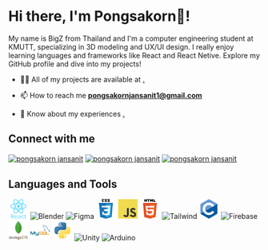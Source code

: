 # Hi there, I'm Pongsakorn👋!
My name is BigZ from Thailand and I'm a computer engineering student at KMUTT, specializing in 3D modeling and UX/UI design. I really enjoy learning languages and frameworks like React and React Netive. Explore my GitHub profile and dive into my projects!

- 👨‍💻 All of my projects are available at [.](.)

- 📫 How to reach me **pongsakornjansanit1@gmail.com**

- 📄 Know about my experiences [.](.)

## Connect with me
<p align="left">
<a href="https://www.linkedin.com/in/pongsakorn-jansanit/"><img align="center" src="https://raw.githubusercontent.com/rahuldkjain/github-profile-readme-generator/master/src/images/icons/Social/linked-in-alt.svg" alt="pongsakorn jansanit" height="30" width="40" /></a>
<a href="https://www.facebook.com/pongsakorn.jansanit.9/"><img align="center" src="https://raw.githubusercontent.com/rahuldkjain/github-profile-readme-generator/master/src/images/icons/Social/facebook.svg" alt="pongsakorn jansanit" height="30" width="40" /></a>
<a href="https://www.behance.net/pongsakjansani"><img align="center" src="https://raw.githubusercontent.com/rahuldkjain/github-profile-readme-generator/master/src/images/icons/Social/behance.svg" alt="pongsakorn jansanit" height="30" width="40" /></a>
</p>

## Languages and Tools
<p align="left"> 
    <img alt="React" src="https://raw.githubusercontent.com/devicons/devicon/master/icons/react/react-original-wordmark.svg" width="40" height="40"/>
    <img alt="Blender" src="https://download.blender.org/branding/community/blender_community_badge_white.svg" width="40" height="40"/> 
    <img alt="Figma" src="https://www.vectorlogo.zone/logos/figma/figma-icon.svg" width="40" height="40"/> 
    <img alt="CSS" src="https://raw.githubusercontent.com/devicons/devicon/master/icons/css3/css3-original-wordmark.svg" width="40" height="40"/>
    <img alt="JS" src="https://raw.githubusercontent.com/devicons/devicon/master/icons/javascript/javascript-original.svg"  width="40" height="40"/> 
    <img alt="HTML5" src="https://raw.githubusercontent.com/devicons/devicon/master/icons/html5/html5-original-wordmark.svg" width="40" height="40"/>  
    <img alt="Tailwind" src="https://www.vectorlogo.zone/logos/tailwindcss/tailwindcss-icon.svg" width="40" height="40"/> 
    <img alt="C" src="https://raw.githubusercontent.com/devicons/devicon/master/icons/c/c-original.svg" width="40" height="40"/> 
    <img alt="Firebase" src="https://www.vectorlogo.zone/logos/firebase/firebase-icon.svg" width="40" height="40"/> 
    <img alt="Mongo" src="https://raw.githubusercontent.com/devicons/devicon/master/icons/mongodb/mongodb-original-wordmark.svg"  width="40" height="40"/> 
    <img alt="SQL" src="https://raw.githubusercontent.com/devicons/devicon/master/icons/mysql/mysql-original-wordmark.svg" width="40" height="40"/> 
    <img alt="Python" src="https://raw.githubusercontent.com/devicons/devicon/master/icons/python/python-original.svg" width="40" height="40"/> 
    <img alt="Unity" src="https://www.vectorlogo.zone/logos/unity3d/unity3d-icon.svg" width="40" height="40"/>
    <img alt="Arduino" src="https://cdn.worldvectorlogo.com/logos/arduino-1.svg" width="40" height="40"/>  
</p>
